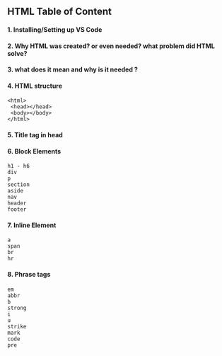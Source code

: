 ## HTML Table of Content

#### 1. Installing/Setting up VS Code

#### 2. Why HTML was created? or even needed? what problem did HTML solve?

#### 3. <!DOCTYPE html> what does it mean and why is it needed ?

#### 4. HTML structure

```
<html>
 <head></head>
 <body></body>
</html>
```

#### 5. Title tag in head

#### 6. Block Elements

```
h1 - h6
div
p
section
aside
nav
header
footer
```

#### 7. Inline Element

```
a
span
br
hr
```

#### 8. Phrase tags

```
em
abbr
b
strong
i
u
strike
mark
code
pre
```

